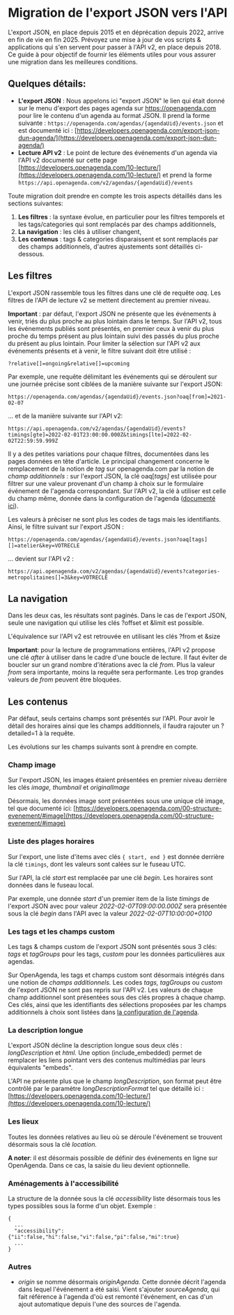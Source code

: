 # Migration de l'export JSON vers l'API

L'export JSON, en place depuis 2015 et en déprécation depuis 2022, arrive en fin de vie en fin 2025. Prévoyez une mise à jour de vos scripts & applications qui s'en servent pour passer à l'API v2, en place depuis 2018. Ce guide à pour objectif de fournir les éléments utiles pour vous assurer une migration dans les meilleures conditions.

## Quelques détails:

*   **L'export JSON** : Nous appelons ici "export JSON" le lien qui était donné sur le menu d'export des pages agenda sur https://openagenda.com pour lire le contenu d'un agenda au format JSON. Il prend la forme suivante : `https://openagenda.com/agendas/{agendaUid}/events.json` et est documenté ici : [https://developers.openagenda.com/export-json-dun-agenda/](https://developers.openagenda.com/export-json-dun-agenda/)
*   **Lecture API v2** : Le point de lecture des événements d'un agenda via l'API v2 documenté sur cette page [https://developers.openagenda.com/10-lecture/](https://developers.openagenda.com/10-lecture/) et prend la forme `https://api.openagenda.com/v2/agendas/{agendaUid}/events`

Toute migration doit prendre en compte les trois aspects détaillés dans les sections suivantes:

1.  **Les filtres** : la syntaxe évolue, en particulier pour les filtres temporels et les tags/categories qui sont remplacés par des champs additionnels,
2.  **La navigation** : les clés à utiliser changent,
3.  **Les contenus** : tags & categories disparaissent et sont remplacés par des champs additionnels, d'autres ajustements sont détaillés ci-dessous.

## Les filtres

L'export JSON rassemble tous les filtres dans une clé de requête _oaq_. Les filtres de l'API de lecture v2 se mettent directement au premier niveau.

**Important** : par défaut, l'export JSON ne présente que les événements à venir, triés du plus proche au plus lointain dans le temps. Sur l'API v2, tous les événements publiés sont présentés, en premier ceux à venir du plus proche du temps présent au plus lointain suivi des passés du plus proche du présent au plus lointain. Pour limiter la sélection sur l'API v2 aux événements présents et à venir, le filtre suivant doit être utilisé :

`?relative[]=ongoing&relative[]=upcoming`

Par exemple, une requête délimitant les événements qui se déroulent sur une journée précise sont ciblées de la manière suivante sur l'export JSON:

`https://openagenda.com/agendas/{agendaUid}/events.json?oaq[from]=2021-02-07`

... et de la manière suivante sur l'API v2:

`https://api.openagenda.com/v2/agendas/{agendaUid}/events?timings[gte]=2022-02-01T23:00:00.000Z&timings[lte]=2022-02-02T22:59:59.999Z`

Il y a des petites variations pour chaque filtres, documentées dans les pages données en tête d'article. Le principal changement concerne le remplacement de la notion de _tag_ sur openagenda.com par la notion de _champ additionnels_ : sur l'export JSON, la clé oaq\[_tags\]_ est utilisée pour filtrer sur une valeur provenant d'un champ à choix sur le formulaire événement de l'agenda correspondant. Sur l'API v2, la clé à utiliser est celle du champ même, donnée dans la configuration de l'agenda ([documenté ici](/agendas/lecture)).

Les valeurs à préciser ne sont plus les codes de tags mais les identifiants. Ainsi, le filtre suivant sur l'export JSON :

`https://openagenda.com/agendas/{agendaUid}/events.json?oaq[tags][]=atelier&key=VOTRECLE`

... devient sur l'API v2 :

`https://api.openagenda.com/v2/agendas/{agendaUid}/events?categories-metropolitaines[]=3&key=VOTRECLE`

## La navigation

Dans les deux cas, les résultats sont paginés. Dans le cas de l'export JSON, seule une navigation qui utilise les clés ?offset et &limit est possible.

L'équivalence sur l'API v2 est retrouvée en utilisant les clés ?from et &size

**Important**: pour la lecture de programmations entières, l'API v2 propose une clé _after_ à utiliser dans le cadre d'une boucle de lecture. Il faut éviter de boucler sur un grand nombre d'itérations avec la clé _from_. Plus la valeur _from_ sera importante, moins la requête sera performante. Les trop grandes valeurs de _from_ peuvent être bloquées.

## Les contenus

Par défaut, seuls certains champs sont présentés sur l'API. Pour avoir le détail des horaires ainsi que les champs additionnels, il faudra rajouter un ?detailed=1 à la requête.

Les évolutions sur les champs suivants sont à prendre en compte.

### Champ image

Sur l'export JSON, les images étaient présentées en premier niveau derrière les clés _image, thumbnail_ et _originalImage_

Désormais, les données image sont présentées sous une unique clé image, tel que documenté ici: [https://developers.openagenda.com/00-structure-evenement/#image](https://developers.openagenda.com/00-structure-evenement/#image)

### Liste des plages horaires

Sur l'export, une liste d'items avec clés `{ start, end }` est donnée derrière la clé `timings`, dont les valeurs sont calées sur le fuseau UTC.

Sur l'API, la clé _start_ est remplacée par une clé _begin._ Les horaires sont données dans le fuseau local.

Par exemple, une donnée _start_ d'un premier item de la liste _timings_ de l'export JSON avec pour valeur _2022-02-07T09:00:00.000Z_ sera présentée sous la clé _begin_ dans l'API avec la valeur _2022-02-07T10:00:00+0100_

### Les tags et les champs custom

Les tags & champs custom de l'export JSON sont présentés sous 3 clés: _tags_ et _tagGroups_ pour les tags, _custom_ pour les données particulières aux agendas.

Sur OpenAgenda, les tags et champs custom sont désormais intégrés dans une notion de _champs additionnels._ Les codes _tags, tagGroups_ ou _custom_ de l'export JSON ne sont pas repris sur l'API v2. Les valeurs de chaque champ additionnel sont présentées sous des clés propres à chaque champ. Ces clés, ainsi que les identifiants des sélections proposées par les champs additionnels à choix sont listées dans [la configuration de l'agenda](/agendas/lecture).

### La description longue

L'export JSON décline la description longue sous deux clés : _longDescription_ et _html._ Une option (include\_embedded) permet de remplacer les liens pointant vers des contenus multimédias par leurs équivalents "embeds".

L'API ne présente plus que le champ _longDescription_, son format peut être contrôlé par le paramètre _longDescriptionFormat_ tel que détaillé ici : [https://developers.openagenda.com/10-lecture/](https://developers.openagenda.com/10-lecture/)

### Les lieux

Toutes les données relatives au lieu où se déroule l'événement se trouvent désormais sous la clé _location._

**A noter**: il est désormais possible de définir des événements en ligne sur OpenAgenda. Dans ce cas, la saisie du lieu devient optionnelle.

### Aménagements à l'accessibilité

La structure de la donnée sous la clé _accessibility_ liste désormais tous les types possibles sous la forme d'un objet. Exemple :

```
{
  ...
  "accessibility":{"ii":false,"hi":false,"vi":false,"pi":false,"mi":true}
  ...
}
```

### Autres

*   _origin_ se nomme désormais _originAgenda._ Cette donnée décrit l'agenda dans lequel l'événement a été saisi. Vient s'ajouter _sourceAgenda_, qui fait référence à l'agenda d'où est remonté l'événement, en cas d'un ajout automatique depuis l'une des sources de l'agenda.